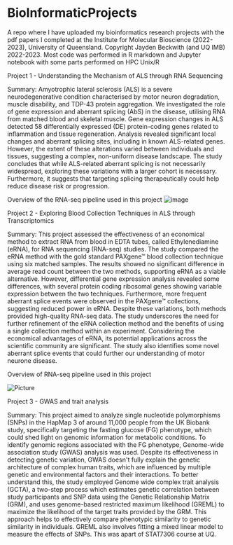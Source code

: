 # BioInformaticProjects

A repo where I have uploaded my bioinformatics research projects with the pdf papers I completed at the Institute for Molecular Bioscience (2022-2023), University of Queensland. Copyright Jayden Beckwith (and UQ IMB) 2022-2023. Most code was performed in R markdown and Jupyter notebook with some parts performed on HPC Unix/R

Project 1 - Understanding the Mechanism of ALS through RNA Sequencing 

Summary: Amyotrophic lateral sclerosis (ALS) is a severe neurodegenerative condition characterised by motor neuron degradation, muscle disability, and TDP-43 protein aggregation. We investigated the role of gene expression and aberrant splicing (AbS) in the disease, utilising RNA from matched blood and skeletal muscle. Gene expression changes in ALS detected 58 differentially expressed (DE) protein-coding genes related to inflammation and tissue regeneration. Analysis revealed significant local changes and aberrant splicing sites, including in known ALS-related genes. However, the extent of these alterations varied between individuals and tissues, suggesting a complex, non-uniform disease landscape. The study concludes that while ALS-related aberrant splicing is not necessarily widespread, exploring these variations with a larger cohort is necessary. Furthermore, it suggests that targeting splicing therapeutically could help reduce disease risk or progression.

Overview of the RNA-seq pipeline used in this project
![image](https://github.com/JaydenBeckwith/BioInformaticProjects/assets/55827127/06d4ad13-d299-4e03-80ef-a0991cb88d60)


Project 2 - Exploring Blood Collection Techniques in ALS through Transcriptomics

Summary: This project assessed the effectiveness of an economical method to extract RNA from blood in EDTA tubes, called Ethylenediamine (eRNA), for RNA sequencing (RNA-seq) studies. The study compared the eRNA method with the gold standard PAXgene™ blood collection technique using six matched samples. The results showed no significant difference in average read count between the two methods, supporting eRNA as a viable alternative. However, differential gene expression analysis revealed some differences, with several protein coding ribosomal genes showing variable expression between the two techniques. Furthermore, more frequent aberrant splice events were observed in the PAXgene™ collections, suggesting reduced power in eRNA. Despite these variations, both methods provided high-quality RNA-seq data. The study underscores the need for further refinement of the eRNA collection method and the benefits of using a single collection method within an experiment. Considering the economical advantages of eRNA, its potential applications across the scientific community are significant. The study also identifies some novel aberrant splice events that could further our understanding of motor neurone disease.

Overview of RNA-seq pipeline used in this project 

![Picture](https://github.com/JaydenBeckwith/BioInformaticProjects/assets/55827127/087ab5c7-4d81-4201-b7a3-2147fde9bee5)

Project 3 - GWAS and trait analysis

Summary: This project aimed to analyze single nucleotide polymorphisms (SNPs) in the HapMap 3 of around 11,000 people from the UK Biobank study, specifically targeting the fasting glucose (FG) phenotype, which could shed light on genomic information for metabolic conditions. To identify genomic regions associated with the FG phenotype, Genome-wide association study (GWAS) analysis was used. Despite its effectiveness in detecting genetic variation, GWAS doesn't fully explain the genetic architecture of complex human traits, which are influenced by multiple genetic and environmental factors and their interactions. To better understand this, the study employed Genome wide complex trait analysis (GCTA), a two-step process which estimates genetic correlation between study participants and SNP data using the Genetic Relationship Matrix (GRM), and uses genome-based restricted maximum likelihood (GREML) to maximize the likelihood of the target traits provided by the GRM. This approach helps to effectively compare phenotypic similarity to genetic similarity in individuals. GREML also involves fitting a mixed linear model to measure the effects of SNPs. This was apart of STAT7306 course at UQ. 
